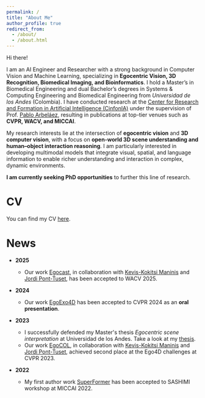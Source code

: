 ```yaml
---
permalink: /
title: "About Me"
author_profile: true
redirect_from: 
  - /about/
  - /about.html
---
```


Hi there!  

I am an AI Engineer and Researcher with a strong background in Computer Vision and Machine Learning, specializing in **Egocentric Vision, 3D Recognition, Biomedical Imaging, and Bioinformatics**. I hold a Master’s in Biomedical Engineering and dual Bachelor’s degrees in Systems & Computing Engineering and Biomedical Engineering from *Universidad de los Andes* (Colombia). I have conducted research at the [Center for Research and Formation in Artificial Intelligence (CinfonIA)](https://cinfonia.uniandes.edu.co/) under the supervision of Prof. [Pablo Arbeláez](https://scholar.google.com/citations?hl=es&user=k0nZO90AAAAJ), resulting in publications at top-tier venues such as **CVPR, WACV, and MICCAI**.  

My research interests lie at the intersection of **egocentric vision** and **3D computer vision**, with a focus on **open-world 3D scene understanding and human–object interaction reasoning**. I am particularly interested in developing multimodal models that integrate visual, spatial, and language information to enable richer understanding and interaction in complex, dynamic environments.  

**I am currently seeking PhD opportunities** to further this line of research.

CV
======
You can find my CV [here](https://cdforigua05.github.io/files/Cristhian_Forigua_CV.pdf).

News
======

- **2025**
    - Our work [Egocast](https://bcv-uniandes.github.io/egocast-wp/), in collaboration with [Kevis-Kokitsi Maninis](https://www.kmaninis.com/) and [Jordi Pont-Tuset](https://jponttuset.cat/), has been accepted to WACV 2025.

- **2024**
    - Our work [EgoExo4D](https://ego-exo4d-data.org/) has been accepted to CVPR 2024 as an **oral presentation**.

- **2023**
    - I successfully defended my Master's thesis *Egocentric scene interpretation* at Universidad de los Andes. Take a look at my [thesis](https://cdforigua05.github.io/files/Egocentric_Scene_Interpretation.pdf).
    - Our work [EgoCOL](https://arxiv.org/pdf/2306.16606), in collaboration with [Kevis-Kokitsi Maninis](https://www.kmaninis.com/) and [Jordi Pont-Tuset](https://jponttuset.cat/), achieved second place at the Ego4D challenges at CVPR 2023.

- **2022**
    - My first author work [SuperFormer](https://arxiv.org/pdf/2406.03359) has been accepted to SASHIMI workshop at MICCAI 2022.


